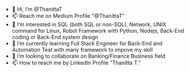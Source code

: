 - 👋 Hi, I’m @ThanittaT
- 📫 Reach me on Medium Profile "@ThanittaT"
- 👀 I’m interested in SQL (both SQL or non-SQL), Network, UNIX command for Linux, Robot Framework with Python, Nodejs, Back-End coding or Back-End system design
- 🌱 I’m currently learning Full Stack Engineer for Back-End and Automation Test with many framework to impove my skill
- 💞️ I’m looking to collaborate on Banking/Finance Business field
- 📫 How to reach me by LinkedIn Profile "Thanitta T."


<!---
ThanittaT/ThanittaT is a ✨ special ✨ repository because its `README.md` (this file) appears on your GitHub profile.
You can click the Preview link to take a look at your changes.
--->
